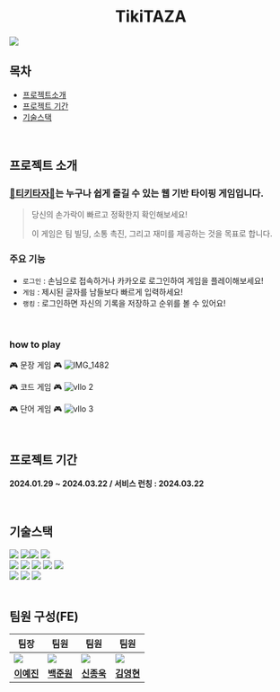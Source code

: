 <div align="center">
    <h1>TikiTAZA</h1>
</div>
<img src='https://github.com/Team-E2I4/Team-E2I4-TiKiTaza-FE/assets/81412212/5f08a92c-0b0a-4531-a748-cdee2e449627' />

<br/>

## 목차

- [프로젝트소개](#프로젝트-소개)
- [프로젝트 기간](#프로젝트-기간)
- [기술스택](#기술스택)

<br/>

## 프로젝트 소개

### [🚗티키타자🚗](https://www.tikitaza.com)는 누구나 쉽게 즐길 수 있는 웹 기반 타이핑 게임입니다.

> 당신의 손가락이 빠르고 정확한지 확인해보세요!
>
> 이 게임은 팀 빌딩, 소통 촉진, 그리고 재미를 제공하는 것을 목표로 합니다.

### 주요 기능

- `로그인` : 손님으로 접속하거나 카카오로 로그인하여 게임을 플레이해보세요!
- `게임` : 제시된 글자를 남들보다 빠르게 입력하세요!
- `랭킹` : 로그인하면 자신의 기록을 저장하고 순위를 볼 수 있어요!

<br/>

### how to play

🎮 문장 게임 🎮
![IMG_1482](https://github.com/Team-E2I4/Team-E2I4-TiKiTaza-FE/assets/81412212/7b0f5718-9dc2-4cd1-9124-5056e0bad44a)

🎮 코드 게임 🎮
![vllo 2](https://github.com/Team-E2I4/Team-E2I4-TiKiTaza-FE/assets/81412212/11cf0ebf-5593-456e-9e99-f93eb3e0db17)

🎮 단어 게임 🎮
![vllo 3](https://github.com/Team-E2I4/Team-E2I4-TiKiTaza-FE/assets/81412212/90b32857-190e-4ff5-ac97-26eb2ad9e84d)

<br/>

## 프로젝트 기간

**2024.01.29 ~ 2024.03.22 / 서비스 런칭 : 2024.03.22**

<br/>

## 기술스택

<div><img src="https://img.shields.io/badge/HTML-E34F26?style=for-the-badge&logo=HTML5&logoColor=white"/> <img src="https://img.shields.io/badge/React-61DAFB?style=for-the-badge&logo=React&logoColor=black"/><img src="https://img.shields.io/badge/TypeScript-3178C6?style=for-the-badge&logo=TypeScript&logoColor=white"/> <img src="https://img.shields.io/badge/Tailwind CSS-06B6D4?style=for-the-badge&logo=Tailwindcss&logoColor=white"/> </div>
<div><img src="https://img.shields.io/badge/reactquery-FF4154?style=for-the-badge&logo=ReactQuery&logoColor=white"/> <img src="https://img.shields.io/badge/Axios-5A29E4?style=for-the-badge&logo=Axios&logoColor=white"/>  <img src="https://img.shields.io/badge/sockjs-333333?style=for-the-badge&logo=sockjs&logoColor=white"/>  <img src="https://img.shields.io/badge/stomp-333333?style=for-the-badge&logo=stomp&logoColor=white"/> <img src="https://img.shields.io/badge/zustand-612?style=for-the-badge&logo=zustand&logoColor=white"/> </div>
<div><img src="https://img.shields.io/badge/YarnBerry-2C8EBB?style=for-the-badge&logo=yarn&logoColor=white"/> <img src="https://img.shields.io/badge/Vitest-6E9F18?style=for-the-badge&logo=vitest&logoColor=white"/> <img src="https://img.shields.io/badge/Vite-646CFF?style=for-the-badge&logo=Vite&logoColor=white"/> </div>

<br/>

## 팀원 구성(FE)

<table>
<thead>
	<tr>
    <th><strong>팀장</strong></th>
    <th><strong>팀원</strong></th>
    <th><strong>팀원</strong></th>
    <th><strong>팀원</strong></th>
  </tr>
</thead>
	<tbody>
  <tr>
		<td>
        <a href="https://github.com/yejinleee" target="_blank">
            <img src="https://avatars.githubusercontent.com/u/81412212?v=4" />
        </a>
    </td>
    <td>
        <a href="https://github.com/joonwonBaek" target="_blank">
            <img src="https://avatars.githubusercontent.com/u/44563138?v=4" />
        </a>
    </td>
    <td>
        <a href="https://github.com/dlsxjzld" target="_blank">
            <img src="https://avatars.githubusercontent.com/u/66900221?v=4" />
        </a>
    </td>
    <td>
        <a href="https://github.com/loevray" target="_blank">
            <img src="https://avatars.githubusercontent.com/u/87127340?v=4" />
        </a>
    </td>

  </tr>
  <tr>
    <td align="center"><strong><a href="https://github.com/yejinleee" target="_blank">이예진</a></strong></td>
    <td align="center"><strong><a href="https://github.com/joonwonBaek" target="_blank">백준원</a></strong></td>
    <td align="center"><strong><a href="https://github.com/dlsxjzld" target="_blank">신종욱</a></strong></td>
    <td align="center"><strong><a href="https://github.com/loevray" target="_blank">김영현</a></strong></td>
  </tr>
  </tbody>
</table>

<!-- 트러블 슈팅? -->
